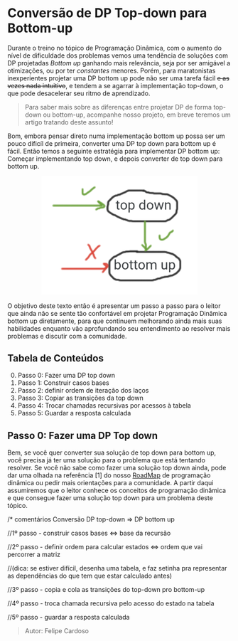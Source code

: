 # Conversão de DP Top-down para Bottom-up

Durante o treino no tópico de Programação Dinâmica, com o aumento do nível de dificuldade dos problemas vemos uma tendência de soluções com DP projetadas *Bottom up* ganhando mais relevância, seja por ser amigável a otimizações, ou por ter *constantes* menores. 
Porém, para maratonistas inexperientes projetar uma DP bottom up pode não ser uma tarefa fácil ~~e as vezes nada intuitivo~~, e tendem a se agarrar à implementação top-down, o que pode desacelerar seu ritmo de aprendizado.

> Para saber mais sobre as diferenças entre projetar DP de forma top-down ou bottom-up, acompanhe nosso projeto, em breve teremos um artigo tratando deste assunto!

Bom, embora pensar direto numa implementação bottom up possa ser um pouco dificíl de primeira, converter uma DP top down para bottom up é fácil. Então temos a seguinte estratégia para implementar DP bottom up: Começar implementando top down, e depois converter de top down para bottom up.

<p align="center">
  <img width="350" src="/images/panorama-dp.png">
</p>

O objetivo deste texto então é apresentar um passo a passo para o leitor que ainda não se sente tão confortável em projetar Programação Dinâmica bottom up diretamente, para que continuem melhorando ainda mais suas habilidades enquanto vão aprofundando seu entendimento ao resolver mais problemas e discutir com a comunidade.

## Tabela de Conteúdos

0. Passo 0: Fazer uma DP top down
1. Passo 1: Construir casos bases
2. Passo 2: definir ordem de iteração dos laços
3. Passo 3: Copiar as transições da top down
4. Passo 4: Trocar chamadas recursivas por acessos à tabela
5. Passo 5: Guardar a resposta calculada

## Passo 0: Fazer uma DP Top down

Bem, se você quer converter sua solução de top down para bottom up, você precisa já ter uma solução para o problema que está tentando resolver. 
Se você não sabe como fazer uma solução top down ainda, pode dar uma olhada na referência [1] do nosso [RoadMap](../dp-roadmap.md) de programação dinâmica ou pedir mais orientações para a comunidade. 
A partir daqui assumiremos que o leitor conhece os conceitos de programação dinâmica e que consegue fazer uma solução top down para um problema deste tópico.




/* comentários Conversão DP top-down => DP bottom up


//1º passo - construir casos bases <=> base da recursão

//2º passo - definir ordem para calcular estados <=> ordem que vai percorrer a matriz

//(dica: se estiver difícil, desenha uma tabela, e faz setinha pra representar as dependências do que tem que estar calculado antes)

//3º passo - copia e cola as transições do top-down pro bottom-up

//4º passo - troca chamada recursiva pelo acesso do estado na tabela

//5º passo - guardar a resposta calculada

> Autor: Felipe Cardoso